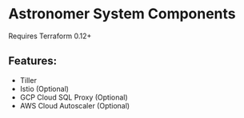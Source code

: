 # Astronomer System Components

Requires Terraform 0.12+

## Features:

- Tiller
- Istio (Optional)
- GCP Cloud SQL Proxy (Optional)
- AWS Cloud Autoscaler (Optional)
